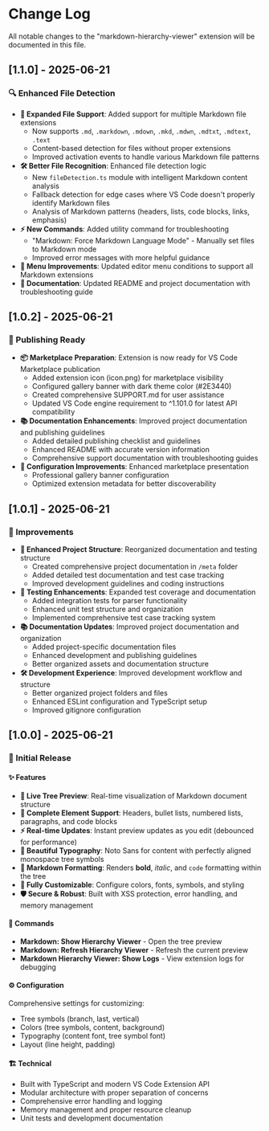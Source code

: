 # Change Log

All notable changes to the "markdown-hierarchy-viewer" extension will be documented in this file.

## [1.1.0] - 2025-06-21

### 🔍 Enhanced File Detection

- **📁 Expanded File Support**: Added support for multiple Markdown file extensions
  - Now supports `.md`, `.markdown`, `.mdown`, `.mkd`, `.mdwn`, `.mdtxt`, `.mdtext`, `.text`
  - Content-based detection for files without proper extensions
  - Improved activation events to handle various Markdown file patterns
- **🛠️ Better File Recognition**: Enhanced file detection logic
  - New `fileDetection.ts` module with intelligent Markdown content analysis
  - Fallback detection for edge cases where VS Code doesn't properly identify Markdown files
  - Analysis of Markdown patterns (headers, lists, code blocks, links, emphasis)
- **⚡ New Commands**: Added utility command for troubleshooting
  - "Markdown: Force Markdown Language Mode" - Manually set files to Markdown mode
  - Improved error messages with more helpful guidance
- **🎯 Menu Improvements**: Updated editor menu conditions to support all Markdown extensions
- **📖 Documentation**: Updated README and project documentation with troubleshooting guide

## [1.0.2] - 2025-06-21

### 🚀 Publishing Ready

- **📦 Marketplace Preparation**: Extension is now ready for VS Code Marketplace publication
  - Added extension icon (icon.png) for marketplace visibility
  - Configured gallery banner with dark theme color (#2E3440)
  - Created comprehensive SUPPORT.md for user assistance
  - Updated VS Code engine requirement to ^1.101.0 for latest API compatibility
- **📚 Documentation Enhancements**: Improved project documentation and publishing guidelines
  - Added detailed publishing checklist and guidelines
  - Enhanced README with accurate version information
  - Comprehensive support documentation with troubleshooting guides
- **🔧 Configuration Improvements**: Enhanced marketplace presentation
  - Professional gallery banner configuration
  - Optimized extension metadata for better discoverability

## [1.0.1] - 2025-06-21

### 🔧 Improvements

- **📁 Enhanced Project Structure**: Reorganized documentation and testing structure
  - Created comprehensive project documentation in `/meta` folder
  - Added detailed test documentation and test case tracking
  - Improved development guidelines and coding instructions
- **🧪 Testing Enhancements**: Expanded test coverage and documentation
  - Added integration tests for parser functionality
  - Enhanced unit test structure and organization
  - Implemented comprehensive test case tracking system
- **📚 Documentation Updates**: Improved project documentation and organization
  - Added project-specific documentation files
  - Enhanced development and publishing guidelines
  - Better organized assets and documentation structure
- **🛠️ Development Experience**: Improved development workflow and structure
  - Better organized project folders and files
  - Enhanced ESLint configuration and TypeScript setup
  - Improved gitignore configuration

## [1.0.0] - 2025-06-21

### 🎉 Initial Release

#### ✨ Features

- **🌳 Live Tree Preview**: Real-time visualization of Markdown document structure
- **📝 Complete Element Support**: Headers, bullet lists, numbered lists, paragraphs, and code blocks
- **⚡ Real-time Updates**: Instant preview updates as you edit (debounced for performance)
- **🎨 Beautiful Typography**: Noto Sans for content with perfectly aligned monospace tree symbols
- **🎯 Markdown Formatting**: Renders **bold**, _italic_, and `code` formatting within the tree
- **🔧 Fully Customizable**: Configure colors, fonts, symbols, and styling
- **🛡️ Secure & Robust**: Built with XSS protection, error handling, and memory management

#### 🚀 Commands

- **Markdown: Show Hierarchy Viewer** - Open the tree preview
- **Markdown: Refresh Hierarchy Viewer** - Refresh the current preview
- **Markdown Hierarchy Viewer: Show Logs** - View extension logs for debugging

#### ⚙️ Configuration

Comprehensive settings for customizing:

- Tree symbols (branch, last, vertical)
- Colors (tree symbols, content, background)
- Typography (content font, tree symbol font)
- Layout (line height, padding)

#### 🏗️ Technical

- Built with TypeScript and modern VS Code Extension API
- Modular architecture with proper separation of concerns
- Comprehensive error handling and logging
- Memory management and proper resource cleanup
- Unit tests and development documentation
